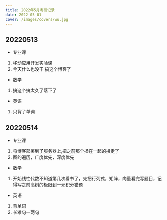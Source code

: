 ```yaml
---
title: 2022年5月考研记录
date: 2022-05-01
cover: /images/covers/wu.jpg
---
```


## 20220513

- 专业课
  
1. 移动应用开发实验课
2. 今天什么也没干 搞这个博客了

- 数学
  
1. 搞这个搞太久了落下了

- 英语
  
1. 只背了单词

## 20220514

- 专业课
  
1. 将博客部署到了服务器上,把之前那个揉在一起的换走了
2. 图的遍历，广度优先，深度优先



- 数学

1. 开始线性代数不知道第几次看书了，先把行列式，矩阵，向量看完写题目，记得写之前高树的极限到一元积分错题

- 英语

1. 背单词 
2. 长难句一两句